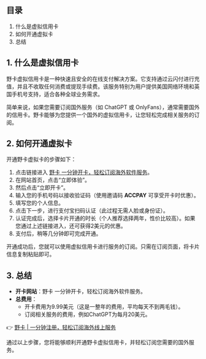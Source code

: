 ## 目录

1. 什么是虚拟信用卡
2. 如何开通虚拟卡
3. 总结

## 1. 什么是虚拟信用卡

野卡虚拟信用卡是一种快速且安全的在线支付解决方案。它支持通过云闪付进行充值，并且不收取任何消费或提现手续费。该服务特别为用户提供美国网络环境和英国手机号支持，适合各种全球业务需求。

简单来说，如果您需要订阅国外服务（如 ChatGPT 或 OnlyFans），通常需要国外的信用卡。野卡能够为您提供一个国外的虚拟信用卡，让您轻松完成相关服务的订阅。

## 2. 如何开通虚拟卡

开通野卡虚拟卡的步骤如下：

1. 点击链接进入 [野卡 一分钟开卡，轻松订阅海外软件服务](https://bit.ly/bewildcard)。
2. 在网站首页，点击“立即体验”。
3. 然后点击“立即开卡”。
4. 输入您的手机号码以接收验证码（使用邀请码 **ACCPAY** 可享受开卡时优惠）。
5. 填写您的个人信息。
6. 点击下一步，进行支付宝扫码认证（此过程无需人脸或身份证）。
7. 认证完成后，选择卡片开通的时长（个人推荐选择两年，性价比较高）。如果您通过上述链接进入，还可获得2美元的优惠。
8. 支付后，稍等几分钟即可完成开通。

开通成功后，您就可以使用虚拟信用卡进行服务的订阅。只需在订阅页面，将卡片信息复制粘贴即可。

## 3. 总结

- **开卡网站**：野卡 一分钟开卡，轻松订阅海外软件服务。
- **总费用**：
  - 开卡费用为9.99美元（这是一整年的费用，平均每天不到两毛钱）。
  - 订阅相关服务的费用，例如ChatGPT为每月20美元。

👉 [野卡 | 一分钟注册，轻松订阅海外线上服务](https://bit.ly/bewildcard) 

通过以上步骤，您将能够顺利开通野卡虚拟信用卡，并轻松订阅您需要的国外服务。